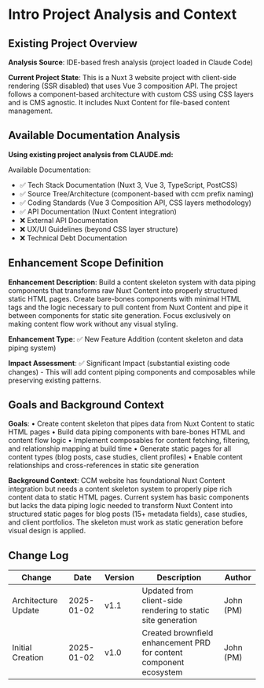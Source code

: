 # Intro Project Analysis and Context

## Existing Project Overview

**Analysis Source**: IDE-based fresh analysis (project loaded in Claude Code)

**Current Project State**: This is a Nuxt 3 website project with client-side rendering (SSR disabled) that uses Vue 3 composition API. The project follows a component-based architecture with custom CSS using CSS layers and is CMS agnostic. It includes Nuxt Content for file-based content management.

## Available Documentation Analysis

**Using existing project analysis from CLAUDE.md:**

Available Documentation:
- ✅ Tech Stack Documentation (Nuxt 3, Vue 3, TypeScript, PostCSS)
- ✅ Source Tree/Architecture (component-based with ccm prefix naming)
- ✅ Coding Standards (Vue 3 Composition API, CSS layers methodology)
- ✅ API Documentation (Nuxt Content integration)
- ❌ External API Documentation 
- ❌ UX/UI Guidelines (beyond CSS layer structure)
- ❌ Technical Debt Documentation

## Enhancement Scope Definition

**Enhancement Description**: 
Build a content skeleton system with data piping components that transforms raw Nuxt Content into properly structured static HTML pages. Create bare-bones components with minimal HTML tags and the logic necessary to pull content from Nuxt Content and pipe it between components for static site generation. Focus exclusively on making content flow work without any visual styling.

**Enhancement Type**: ✅ New Feature Addition (content skeleton and data piping system)

**Impact Assessment**: ✅ Significant Impact (substantial existing code changes) - This will add content piping components and composables while preserving existing patterns.

## Goals and Background Context

**Goals**:
• Create content skeleton that pipes data from Nuxt Content to static HTML pages
• Build data piping components with bare-bones HTML and content flow logic
• Implement composables for content fetching, filtering, and relationship mapping at build time
• Generate static pages for all content types (blog posts, case studies, client profiles)
• Enable content relationships and cross-references in static site generation

**Background Context**: 
CCM website has foundational Nuxt Content integration but needs a content skeleton system to properly pipe rich content data to static HTML pages. Current system has basic components but lacks the data piping logic needed to transform Nuxt Content into structured static pages for blog posts (15+ metadata fields), case studies, and client portfolios. The skeleton must work as static generation before visual design is applied.

## Change Log

| Change | Date | Version | Description | Author |
|--------|------|---------|-------------|---------|
| Architecture Update | 2025-01-02 | v1.1 | Updated from client-side rendering to static site generation | John (PM) |
| Initial Creation | 2025-01-02 | v1.0 | Created brownfield enhancement PRD for content component ecosystem | John (PM) |
